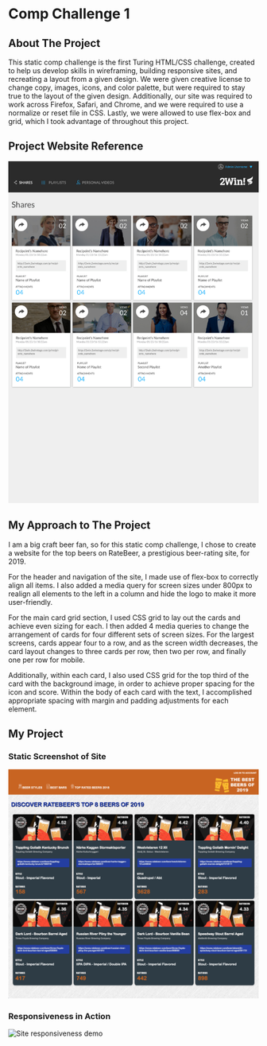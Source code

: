 # Comp Challenge 1 #

## About The Project ##

This static comp challenge is the first Turing HTML/CSS challenge, created to help us develop skills in wireframing, building responsive sites, and recreating a layout from a given design. We were given creative license to change copy, images, icons, and color palette, but were required to stay true to the layout of the given design. Additionally, our site was required to work across Firefox, Safari, and Chrome, and we were required to use a normalize or reset file in CSS. Lastly, we were allowed to use flex-box and grid, which I took advantage of throughout this project.

## Project Website Reference ##


![comp challenge website template](readme-assets/static-comp-challenge.jpg)

## My Approach to The Project ##

I am a big craft beer fan, so for this static comp challenge, I chose to create a website for the top beers on RateBeer, a prestigious beer-rating site, for 2019.

For the header and navigation of the site, I made use of flex-box to correctly align all items. I also added a media query for screen sizes under 800px to realign all elements to the left in a column and hide the logo to make it more user-friendly.

For the main card grid section, I used CSS grid to lay out the cards and achieve even sizing for each. I then added 4 media queries to change the arrangement of cards for four different sets of screen sizes. For the largest screens, cards appear four to a row, and as the screen width decreases, the card layout changes to three cards per row, then two per row, and finally one per row for mobile.

Additionally, within each card, I also used CSS grid for the top third of the card with the background image, in order to achieve proper spacing for the icon and score. Within the body of each card with the text, I accomplished appropriate spacing with margin and padding adjustments for each element.

## My Project ##

### Static Screenshot of Site ###

![Ratebeer Top 8 Beers Site](readme-assets/rw-static-comp.png)


### Responsiveness in Action ###

![Site responsiveness demo](readme-assets/rw-static-comp-responsive.gif)
